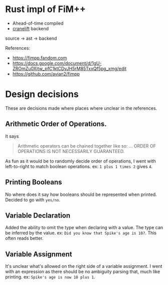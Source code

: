 # Rust impl of FiM++

- Ahead-of-time compiled
- [cranelift](https://github.com/bytecodealliance/cranelift) backend

source -> ast -> backend

References:
- https://fimpp.fandom.com
- https://docs.google.com/document/d/1gU-ZROmZu0Xitw_pfC1ktCDvJH5rM85TxxQf5pg_xmg/edit
- https://github.com/avian2/fimpp


# Design decisions

These are decisions made where places where unclear in the references.

## Arithmetic Order of Operations.

It says
> Arithmetic operators can be chained together like so:
  <value><operator><value><operator><value>...
  ORDER OF OPERATIONS IS NOT NECESSARILY GUARANTEED.

As fun as it would be to randomly decide order of operations, I went with left-to-right to match boolean operations.
ex: `1 plus 1 times 2` gives `4`.

## Printing Booleans

No where does it say how booleans should be represented when printed. Decided to go with `yes/no`.

## Variable Declaration

Added the ability to omit the type when declaring with a value. The type can be inferred by the value.
ex: `Did you know that Spike's age is 10?`. This often reads better.

## Variable Assignment

It's unclear what's allowed on the right side of a variable assignment. I went with an expression as there should be no
ambiguity parsing that, much like printing. ex: `Spike's age is now 10 plus 1`.

